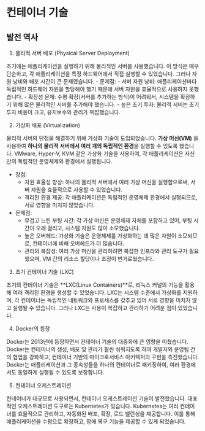 # 컨테이너 기술 

## 발전 역사

1. 물리적 서버 배포 (Physical Server Deployment)

초기에는 애플리케이션을 실행하기 위해 물리적인 서버를 사용했습니다. 이 방식은 매우 단순하고, 각 애플리케이션을 특정 하드웨어에서 직접 실행할 수 있었습니다. 그러나 자원 낭비와 배포 시간이 큰 문제였습니다.
	-	문제점:
	-	서버 자원 낭비: 애플리케이션마다 독립적인 하드웨어 자원을 할당해야 했기 때문에 서버 자원을 효율적으로 사용하지 못했습니다.
	-	확장성 문제: 수평 확장(서버를 추가하는 방식)이 어려워서, 시스템을 확장하기 위해 많은 물리적인 서버를 추가해야 했습니다.
	-	높은 초기 투자: 물리적 서버는 초기 투자 비용이 크고, 유지보수와 관리가 복잡했습니다.

2. 가상화 배포 (Virtualization)

물리적 서버의 단점을 해결하기 위해 가상화 기술이 도입되었습니다. **가상 머신(VM)** 을 사용하여 **하나의 물리적 서버에서 여러 개의 독립적인 환경**을 실행할 수 있도록 했습니다. VMware, Hyper-V, KVM 같은 가상화 기술을 사용하여, 각 애플리케이션은 자신만의 독립적인 운영체제와 환경에서 실행됩니다.
-	장점:
	-	자원 효율성 향상: 하나의 물리적 서버에서 여러 가상 머신을 실행함으로써, 서버 자원을 효율적으로 사용할 수 있었습니다.
	-	격리된 환경 제공: 각 애플리케이션은 독립적인 운영체제 환경에서 실행되므로, 서로 영향을 미치지 않았습니다.
-	문제점:
	-	무겁고 느린 부팅 시간: 각 가상 머신은 운영체제 자체를 포함하고 있어, 부팅 시간이 오래 걸리고, 시스템 자원도 많이 소모했습니다.
	-	높은 오버헤드: 가상화 기술은 운영체제를 가상화하는 데 많은 자원이 소모되므로, 컨테이너에 비해 오버헤드가 더 많습니다.
	-	관리의 복잡성: 여러 가상 머신을 관리하려면 복잡한 인프라와 관리 도구가 필요했으며, VM 간의 리소스 할당이나 조정이 번거로웠습니다.

3. 초기 컨테이너 기술 (LXC)

초기의 컨테이너 기술은 **LXC(Linux Containers)**로, 리눅스 커널의 기능을 활용해 여러 격리된 환경을 생성할 수 있었습니다. LXC는 시스템 수준에서 가상화를 지원하며, 각 컨테이너는 독립적인 네트워크와 프로세스를 갖추고 있어 서로 영향을 미치지 않고 실행될 수 있습니다. 그러나 LXC는 사용이 복잡하고 관리하기 어려운 점이 있었습니다.

4. Docker의 등장

Docker는 2013년에 등장하면서 컨테이너 기술의 대중화에 큰 영향을 미쳤습니다. Docker는 컨테이너의 생성, 배포 및 관리가 훨씬 쉬워지도록 하여 개발자와 운영팀 간의 협업을 강화하고, 컨테이너 기반의 마이크로서비스 아키텍처의 구현을 촉진했습니다. Docker는 애플리케이션과 그 종속성들을 하나의 컨테이너로 패키징하여, 여러 환경에서도 동일하게 실행될 수 있도록 보장합니다.

5. 컨테이너 오케스트레이션

컨테이너가 대규모로 사용되면서, 컨테이너 오케스트레이션 기술이 발전했습니다. 대표적인 오케스트레이션 도구로는 Kubernetes가 있습니다. Kubernetes는 여러 컨테이너를 효율적으로 관리하고, 자동화된 배포, 확장, 로드 밸런싱을 제공합니다. 이를 통해 애플리케이션을 수평으로 확장하고, 장애 복구 기능을 제공할 수 있게 되었습니다.